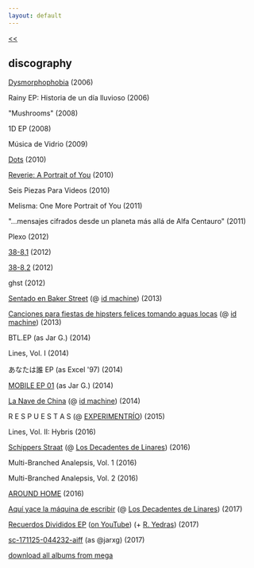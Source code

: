 ```yaml
---
layout: default
---
```


[<<](index)  

## discography

[Dysmorphophobia](https://jarxg.bandcamp.com/album/dysmorphophobia) (2006)  

Rainy EP: Historia de un día lluvioso (2006)  

"Mushrooms" (2008)  

1D EP (2008)  

Música de Vidrio (2009)  

[Dots](https://jarxg.bandcamp.com/album/dots) (2010)  

[Reverie: A Portrait of You](https://jarxg.bandcamp.com/album/reverie-a-portrait-of-you) (2010)  

Seis Piezas Para Videos (2010)  

Melisma: One More Portrait of You (2011)  

"...mensajes cifrados desde un planeta más allá de Alfa Centauro" (2011)  

Plexo (2012)  

[38-8,1](https://jarxg.bandcamp.com/album/38-81) (2012)  

[38-8,2](https://jarxg.bandcamp.com/album/38-82) (2012)  

ghst (2012)  

[Sentado en Baker Street](https://idmachine.bandcamp.com/album/sentado-en-baker-street) (@ [id machine](https://idmachine.bandcamp.com)) (2013)  


[Canciones para fiestas de hipsters felices tomando aguas locas](https://idmachine.bandcamp.com/album/canciones-para-fiestas-de-hipsters-felices-tomando-aguas-locas) (@ [id machine](https://idmachine.bandcamp.com)) (2013)  

BTL.EP (as Jar G.) (2014)  

Lines, Vol. I (2014)  

あなたは誰 EP (as Excel '97) (2014)  

[MOBILE EP 01](https://jarxg.bandcamp.com/album/mobile-ep-01) (as Jar G.) (2014)  

[La Nave de China](https://idmachine.bandcamp.com/album/la-nave-de-china) (@ [id machine](https://idmachine.bandcamp.com)) (2014)  

R E S P U E S T A S (@ [EXPERIMENTRÍO](https://hectorzarate.bandcamp.com)) (2015)  

Lines, Vol. II: Hybris (2016)  

[Schippers Straat](https://losdecadentesdelinares.bandcamp.com/album/schippers-straat) (@ [Los Decadentes de Linares](https://losdecadentesdelinares.bandcamp.com)) (2016)  

Multi-Branched Analepsis, Vol. 1 (2016)  

Multi​-​Branched Analepsis, Vol. 2 (2016)  

[AROUND HOME](https://jarxg.bandcamp.com/album/around-home) (2016)  

[Aquí yace la máquina de escribir](https://losdecadentesdelinares.bandcamp.com/album/aqu-yace-la-m-quina-de-escribir) (@ [Los Decadentes de Linares](https://losdecadentesdelinares.bandcamp.com)) (2017)  

[Recuerdos Divididos EP](https://jarxg.bandcamp.com/album/recuerdos-divididos-ep) ([on YouTube](https://www.youtube.com/watch?v=2B9qvX7q7Ys)) (+ [R. Yedras](https://twitter.com/ryedras)) (2017)  

[sc-171125-044232-aiff](https://jarxg.bandcamp.com/album/sc-171125-044232-aiff) (as @jarxg) (2017)  

[download all albums from mega](https://mega.nz/#F!uoghwLrb!2KiZVUxpXL7iQqHjCnOZXA)  
